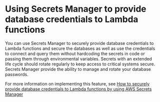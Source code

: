 # Using Secrets Manager to provide database credentials to Lambda functions<a name="lambda-functions"></a>

You can use Secrets Manager to securely provide database credentials to Lambda functions and secure the databases as well as use the credentials to connect and query them without hardcoding the secrets in code or passing them through environmental variables\. Secrets with an extended life cycle should rotate regularly to keep access to critical systems secure\. Secrets Manager provide the ability to manage and rotate your database passwords\.

For more information on implementing this feature, see [How to securely provide database credentials to Lambda functions by using AWS Secrets Manager](https://aws.amazon.com/blogs/security/how-to-securely-provide-database-credentials-to-lambda-functions-by-using-aws-secrets-manager/)
